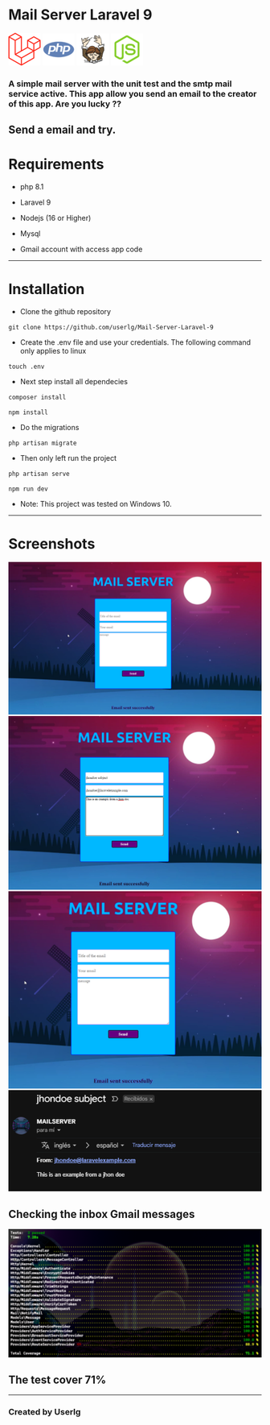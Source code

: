 # Mail Server Laravel 9

![ laravel ]( assets/laravel.png )
![ php ]( assets/php.png )
![ composer ]( assets/composer.png )
![ node ]( assets/node.png)

### A simple mail server with the unit test and the smtp mail service active. This app allow you send an email to the creator of this app. Are you lucky ??
Send a email and try.
-------------------
# Requirements

+ php 8.1

+ Laravel 9

+ Nodejs (16 or Higher)

+ Mysql

+ Gmail account with access app code
-----------
# Installation
+ Clone the github repository
```
git clone https://github.com/userlg/Mail-Server-Laravel-9
```
+ Create the .env file and use your credentials. The following command only applies to linux
```
touch .env
```
+ Next step install all dependecies
```
composer install
```
```
npm install 
```
+ Do the migrations
```
php artisan migrate
```
+ Then only left run the project
```
php artisan serve
```
```
npm run dev
```
+ Note: This project was tested on Windows 10.
-----------
# Screenshots
![ img1 ](assets/Screenshots/img1.png)
![ img2 ](assets/Screenshots/img2.png)
![ img3 ](assets/Screenshots/img3.png)
![ img4 ](assets/Screenshots/img4.png)
## Checking the inbox Gmail messages
![ tests ](assets/Screenshots/tests.png)
## The test cover 71% 

-----------
### Created by Userlg